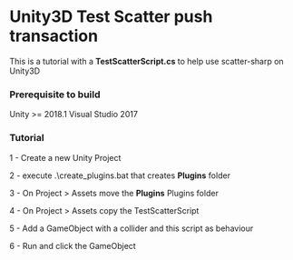 # Unity3D Test Scatter push transaction

This is a tutorial with a **TestScatterScript.cs** to help use scatter-sharp on Unity3D

### Prerequisite to build

Unity >= 2018.1
Visual Studio 2017 

### Tutorial

1 - Create a new Unity Project

2 - execute .\create_plugins.bat that creates **Plugins** folder

3 - On Project > Assets move the **Plugins** Plugins folder

4 - On Project > Assets copy the TestScatterScript

5 - Add a GameObject with a collider and this script as behaviour

6 - Run and click the GameObject
